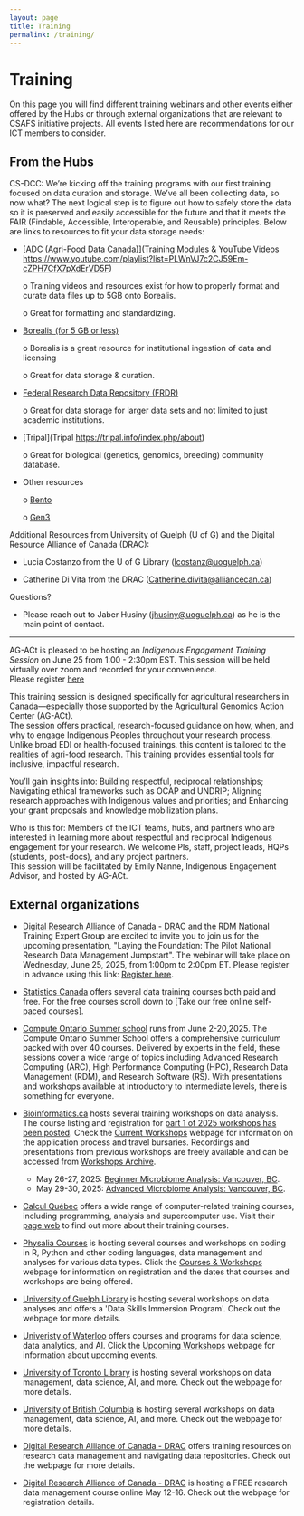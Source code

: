 ```yaml
---
layout: page
title: Training
permalink: /training/
---
```


# Training
On this page you will find different training webinars and other events either offered by the Hubs or through external organizations that are relevant to CSAFS initiative projects. All events listed here are recommendations for our ICT members to consider.

## From the Hubs
CS-DCC: We’re kicking off the training programs with our first training focused on data curation and storage. We’ve all been collecting data, so now what? The next logical step is to figure out how to safely store the data so it is preserved and easily accessible for the future and that it meets the FAIR (Findable, Accessible, Interoperable, and Reusable) principles. Below are links to resources to fit your data storage needs:

- [ADC (Agri-Food Data Canada)](Training Modules & YouTube Videos https://www.youtube.com/playlist?list=PLWnVJ7c2CJ59Em-cZPH7CfX7pXdErVD5F)
   
    o	Training videos and resources exist for how to properly format and curate data files up to 5GB onto Borealis.
    
    o	Great for formatting and standardizing.

- [Borealis (for 5 GB or less)](https://borealisdata.ca/)
    
    o	Borealis is a great resource for institutional ingestion of data and licensing

    o	Great for data storage & curation.

- [Federal Research Data Repository (FRDR)](https://www.frdr-dfdr.ca/repo/)
    
    o	Great for data storage for larger data sets and not limited to just academic institutions.

- [Tripal](Tripal https://tripal.info/index.php/about)
    
    o	Great for biological (genetics, genomics, breeding) community database.

- Other resources
    
    o	[Bento](https://github.com/bento-platform/bento)
    
    o [Gen3](https://gen3.org/)

Additional Resources from University of Guelph (U of G) and the Digital Resource Alliance of Canada (DRAC): 

- Lucia Costanzo from the U of G Library (lcostanz@uoguelph.ca)
  
- Catherine Di Vita from the DRAC (Catherine.divita@alliancecan.ca)

Questions?

- Please reach out to Jaber Husiny (jhusiny@uoguelph.ca) as he is the main point of contact.

---

AG-ACt is pleased to be hosting an *Indigenous Engagement Training Session* on June 25 from 1:00 - 2:30pm EST. This session will be held virtually over zoom and recorded for your convenience.  
Please register [here](https://zoom.us/meeting/register/Za6OdVqOReqUlcD0hvIx_g)

This training session is designed specifically for agricultural researchers in Canada—especially those supported by the Agricultural Genomics Action Center (AG-ACt).  
The session offers practical, research-focused guidance on how, when, and why to engage Indigenous Peoples throughout your research process. Unlike broad EDI or health-focused trainings, this content is tailored to the realities of agri-food research. This training provides essential tools for inclusive, impactful research. 

You’ll gain insights into: 
Building respectful, reciprocal relationships; 
Navigating ethical frameworks such as OCAP and UNDRIP; 
Aligning research approaches with Indigenous values and priorities; and 
Enhancing your grant proposals and knowledge mobilization plans. 

Who is this for: Members of the ICT teams, hubs, and partners who are interested in learning more about respectful and reciprocal Indigenous engagement for your research. We welcome PIs, staff, project leads, HQPs (students, post-docs), and any project partners.  
This session will be facilitated by Emily Nanne, Indigenous Engagement Advisor, and hosted by AG-ACt. 

## External organizations
- [Digital Research Alliance of Canada - DRAC](https://alliancecan.ca/en/latest/events/laying-foundation-pilot-national-research-data-management-jumpstart) and the RDM National Training Expert Group are excited to invite you to join us for the upcoming presentation, "Laying the Foundation: The Pilot National Research Data Management Jumpstart". The webinar will take place on Wednesday, June 25, 2025, from 1:00pm to 2:00pm ET. Please register in advance using this link: [Register here](https://engagedri-ca.zoom.us/webinar/register/WN_lavvRiBnQm2DquDbV8hU8w).
  
- [Statistics Canada](https://www.statcan.gc.ca/en/wtc/data-literacy) offers several data training courses both paid and free. For the free courses scroll down to [Take our free online self-paced courses].
  
- [Compute Ontario Summer school](https://training.computeontario.ca/coss2025.php) runs from June 2-20,2025. The Compute Ontario Summer School offers a comprehensive curriculum packed with over 40 courses. Delivered by experts in the field, these sessions cover a wide range of topics including Advanced Research Computing (ARC), High Performance Computing (HPC), Research Data Management (RDM), and Research Software (RS). With presentations and workshops available at introductory to intermediate levels, there is something for everyone.

- [Bioinformatics.ca](https://bioinformatics.ca/workshops/current-workshops/) hosts several training workshops on data analysis. The course listing and registration for [part 1 of 2025 workshops has been posted](https://bioinformatics.ca/workshops/current-workshops/). Check the [Current Workshops](https://bioinformatics.ca/workshops/current-workshops/) webpage for information on the application process and travel bursaries. Recordings and presentations from previous workshops are freely available and can be accessed from [Workshops Archive](https://bioinformatics.ca/workshops/previous-workshops/).
  - May 26-27, 2025: [Beginner Microbiome Analysis: Vancouver, BC](https://bioinformatics.ca/workshops-all/2025-beginner-microbiome-analysis-vancouver-bc/).
  - May 29-30, 2025: [Advanced Microbiome Analysis: Vancouver, BC](https://bioinformatics.ca/workshops-all/2025-advanced-microbiome-analysis-vancouver-bc/).

- [Calcul Québec](https://www.calculquebec.ca/en/) offers a wide range of computer-related training courses, including programming, analysis and supercomputer use. Visit their [page web](https://www.calculquebec.ca/en/academic-research-services/training/) to find out more about their training courses.

- [Physalia Courses](https://www.physalia-courses.org/courses-workshops/) is hosting several courses and workshops on coding in R, Python and other coding languages, data management and analyses for various data types. Click the [Courses & Workshops](https://www.physalia-courses.org/courses-workshops/) webpage for information on registration and the dates that courses and workshops are being offered.

- [University of Guelph Library](https://www.lib.uoguelph.ca/find/workshops/data-skills-workshop-series/) is hosting several workshops on data analyses and offers a 'Data Skills Immersion Program'. Check out the webpage for more details.

- [Univeristy of Waterloo](https://watspeed.uwaterloo.ca/programs-and-courses/campaign-data-science-analytics.html) offers courses and programs for data science, data analytics, and AI. Click the [Upcoming Workshops](https://watspeed.uwaterloo.ca/events/index.html) webpage for information about upcoming events.

- [University of Toronto Library](https://onesearch.library.utoronto.ca/workshop-events) is hosting several workshops on data management, data science, AI, and more. Check out the webpage for more details.

- [University of British Columbia](https://rdm.ubc.ca/training-workshops) is hosting several workshops on data management, data science, AI, and more. Check out the webpage for more details.

- [Digital Research Alliance of Canada - DRAC](https://alliancecan.ca/en/services/research-data-management/learning-and-training/training-resources#heading-training-modules) offers training resources on research data management and navigating data repositories. Check out the webpage for more details.

- [Digital Research Alliance of Canada - DRAC](https://alliance-rdm-gdr.github.io/rdm-jumpstart-registration/) is hosting a FREE research data management course online May 12-16. Check out the webpage for registration details.

